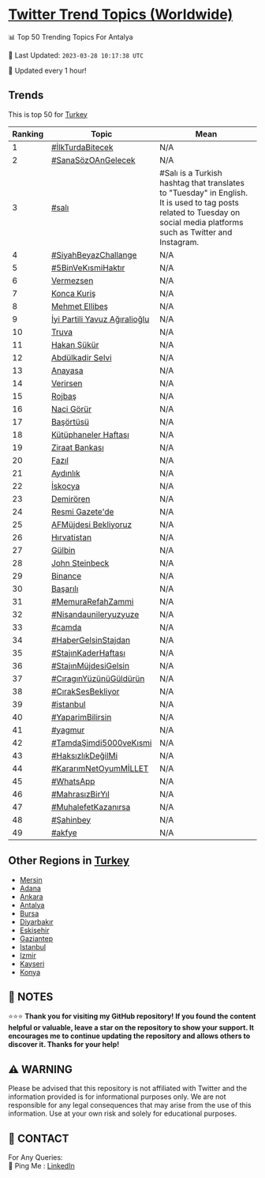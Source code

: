 [Twitter Trend Topics (Worldwide)](https://github.com/ErcinDedeoglu/Twitter-Trend-Topics)
==========


📊 Top 50 Trending Topics For Antalya

📆 Last Updated: `2023-03-28 10:17:38 UTC`

🔧 Updated every 1 hour!


## Trends

This is top 50 for [Turkey](</Turkey>)

| Ranking | Topic | Mean |
| ------- | ------------ | ------------ |
| 1 | [#İlkTurdaBitecek](http://twitter.com/search?q=%23%c4%b0lkTurdaBitecek) | N/A |
| 2 | [#SanaSözOAnGelecek](http://twitter.com/search?q=%23SanaS%c3%b6zOAnGelecek) | N/A |
| 3 | [#salı](http://twitter.com/search?q=%23sal%c4%b1) | #Salı is a Turkish hashtag that translates to "Tuesday" in English. It is used to tag posts related to Tuesday on social media platforms such as Twitter and Instagram. |
| 4 | [#SiyahBeyazChallange](http://twitter.com/search?q=%23SiyahBeyazChallange) | N/A |
| 5 | [#5BinVeKısmiHaktır](http://twitter.com/search?q=%235BinVeK%c4%b1smiHakt%c4%b1r) | N/A |
| 6 | [Vermezsen](http://twitter.com/search?q=Vermezsen) | N/A |
| 7 | [Konca Kuriş](http://twitter.com/search?q=Konca+Kuri%c5%9f) | N/A |
| 8 | [Mehmet Ellibeş](http://twitter.com/search?q=Mehmet+Ellibe%c5%9f) | N/A |
| 9 | [İyi Partili Yavuz Ağıralioğlu](http://twitter.com/search?q=%c4%b0yi+Partili+Yavuz+A%c4%9f%c4%b1ralio%c4%9flu) | N/A |
| 10 | [Truva](http://twitter.com/search?q=Truva) | N/A |
| 11 | [Hakan Şükür](http://twitter.com/search?q=Hakan+%c5%9e%c3%bck%c3%bcr) | N/A |
| 12 | [Abdülkadir Selvi](http://twitter.com/search?q=Abd%c3%bclkadir+Selvi) | N/A |
| 13 | [Anayasa](http://twitter.com/search?q=Anayasa) | N/A |
| 14 | [Verirsen](http://twitter.com/search?q=Verirsen) | N/A |
| 15 | [Rojbaş](http://twitter.com/search?q=Rojba%c5%9f) | N/A |
| 16 | [Naci Görür](http://twitter.com/search?q=Naci+G%c3%b6r%c3%bcr) | N/A |
| 17 | [Başörtüsü](http://twitter.com/search?q=Ba%c5%9f%c3%b6rt%c3%bcs%c3%bc) | N/A |
| 18 | [Kütüphaneler Haftası](http://twitter.com/search?q=K%c3%bct%c3%bcphaneler+Haftas%c4%b1) | N/A |
| 19 | [Ziraat Bankası](http://twitter.com/search?q=Ziraat+Bankas%c4%b1) | N/A |
| 20 | [Fazıl](http://twitter.com/search?q=Faz%c4%b1l) | N/A |
| 21 | [Aydınlık](http://twitter.com/search?q=Ayd%c4%b1nl%c4%b1k) | N/A |
| 22 | [İskoçya](http://twitter.com/search?q=%c4%b0sko%c3%a7ya) | N/A |
| 23 | [Demirören](http://twitter.com/search?q=Demir%c3%b6ren) | N/A |
| 24 | [Resmi Gazete'de](http://twitter.com/search?q=Resmi+Gazete%27de) | N/A |
| 25 | [AFMüjdesi Bekliyoruz](http://twitter.com/search?q=AFM%c3%bcjdesi+Bekliyoruz) | N/A |
| 26 | [Hırvatistan](http://twitter.com/search?q=H%c4%b1rvatistan) | N/A |
| 27 | [Gülbin](http://twitter.com/search?q=G%c3%bclbin) | N/A |
| 28 | [John Steinbeck](http://twitter.com/search?q=John+Steinbeck) | N/A |
| 29 | [Binance](http://twitter.com/search?q=Binance) | N/A |
| 30 | [Başarılı](http://twitter.com/search?q=Ba%c5%9far%c4%b1l%c4%b1) | N/A |
| 31 | [#MemuraRefahZammi](http://twitter.com/search?q=%23MemuraRefahZammi) | N/A |
| 32 | [#Nisandaunileryuzyuze](http://twitter.com/search?q=%23Nisandaunileryuzyuze) | N/A |
| 33 | [#camda](http://twitter.com/search?q=%23camda) | N/A |
| 34 | [#HaberGelsinStajdan](http://twitter.com/search?q=%23HaberGelsinStajdan) | N/A |
| 35 | [#StajınKaderHaftası](http://twitter.com/search?q=%23Staj%c4%b1nKaderHaftas%c4%b1) | N/A |
| 36 | [#StajınMüjdesiGelsin](http://twitter.com/search?q=%23Staj%c4%b1nM%c3%bcjdesiGelsin) | N/A |
| 37 | [#CıragınYüzünüGüldürün](http://twitter.com/search?q=%23C%c4%b1rag%c4%b1nY%c3%bcz%c3%bcn%c3%bcG%c3%bcld%c3%bcr%c3%bcn) | N/A |
| 38 | [#CırakSesBekliyor](http://twitter.com/search?q=%23C%c4%b1rakSesBekliyor) | N/A |
| 39 | [#istanbul](http://twitter.com/search?q=%23istanbul) | N/A |
| 40 | [#YaparimBilirsin](http://twitter.com/search?q=%23YaparimBilirsin) | N/A |
| 41 | [#yagmur](http://twitter.com/search?q=%23yagmur) | N/A |
| 42 | [#TamdaŞimdi5000veKısmi](http://twitter.com/search?q=%23Tamda%c5%9eimdi5000veK%c4%b1smi) | N/A |
| 43 | [#HaksızlıkDeğilMi](http://twitter.com/search?q=%23Haks%c4%b1zl%c4%b1kDe%c4%9filMi) | N/A |
| 44 | [#KararımNetOyumMİLLET](http://twitter.com/search?q=%23Karar%c4%b1mNetOyumM%c4%b0LLET) | N/A |
| 45 | [#WhatsApp](http://twitter.com/search?q=%23WhatsApp) | N/A |
| 46 | [#MahrasızBirYıl](http://twitter.com/search?q=%23Mahras%c4%b1zBirY%c4%b1l) | N/A |
| 47 | [#MuhalefetKazanırsa](http://twitter.com/search?q=%23MuhalefetKazan%c4%b1rsa) | N/A |
| 48 | [#Şahinbey](http://twitter.com/search?q=%23%c5%9eahinbey) | N/A |
| 49 | [#akfye](http://twitter.com/search?q=%23akfye) | N/A |



## Other Regions in [Turkey](</Turkey>)

* [Mersin](</Turkey/Mersin.md>)
* [Adana](</Turkey/Adana.md>)
* [Ankara](</Turkey/Ankara.md>)
* [Antalya](</Turkey/Antalya.md>)
* [Bursa](</Turkey/Bursa.md>)
* [Diyarbakır](</Turkey/Diyarbakır.md>)
* [Eskişehir](</Turkey/Eskişehir.md>)
* [Gaziantep](</Turkey/Gaziantep.md>)
* [Istanbul](</Turkey/Istanbul.md>)
* [Izmir](</Turkey/Izmir.md>)
* [Kayseri](</Turkey/Kayseri.md>)
* [Konya](</Turkey/Konya.md>)



## 📝 NOTES

⭐⭐⭐ **Thank you for visiting my GitHub repository! If you found the content helpful or valuable, leave a star on the repository to show your support. It encourages me to continue updating the repository and allows others to discover it. Thanks for your help!**


## ⚠️ WARNING

Please be advised that this repository is not affiliated with Twitter and the information provided is for informational purposes only. We are not responsible for any legal consequences that may arise from the use of this information. Use at your own risk and solely for educational purposes.


## 📨 CONTACT

 For Any Queries:  
            🏓 Ping Me : [LinkedIn](https://www.linkedin.com/in/ercindedeoglu/)
